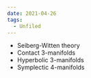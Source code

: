 ```yaml
---
date: 2021-04-26
tags: 
  - Unfiled
---
```


- Seiberg-Witten theory
- Contact 3-manifolds
- Hyperbolic 3-manifolds
- Symplectic 4-manifolds
